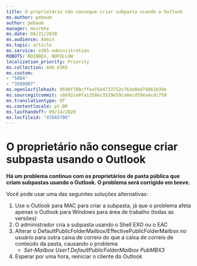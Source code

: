 ```yaml
---
title: O proprietário não consegue criar subpasta usando o Outlook
ms.author: pebaum
author: pebaum
manager: mnirkhe
ms.date: 04/21/2020
ms.audience: Admin
ms.topic: article
ms.service: o365-administration
ROBOTS: NOINDEX, NOFOLLOW
localization_priority: Priority
ms.collection: Adm_O365
ms.custom:
- "5884"
- "3500007"
ms.openlocfilehash: 9590f780cffeaf644733752c763e04d748b1b39e
ms.sourcegitcommit: c6692ce0fa1358ec3529e59ca0ecdfdea4cdc759
ms.translationtype: HT
ms.contentlocale: pt-BR
ms.lasthandoff: 09/14/2020
ms.locfileid: "47665706"
---
```

# <a name="owner-cannot-create-sub-folder-using-outlook"></a>O proprietário não consegue criar subpasta usando o Outlook

**Há um problema contínuo com os proprietários de pasta pública que criam subpastas usando o Outlook. O problema será corrigido em breve.**

Você pode usar uma das seguintes soluções alternativas:

1. Use o Outlook para MAC para criar a subpasta, já que o problema afeta apenas o Outlook para Windows para área de trabalho (todas as versões)
2. O administrador cria a subpasta usando o Shell EXO ou o EAC
3. Alterar o DefaultPublicFolderMailbox/EffectivePublicFolderMailbox no usuário para outra caixa de correio do que a caixa de correio de conteúdo da pasta, causando o problema  
    - *Set-Mailbox User1 DefaultPublicFolderMailbox PubMBX3*
4. Esperar por uma hora, reiniciar o cliente do Outlook